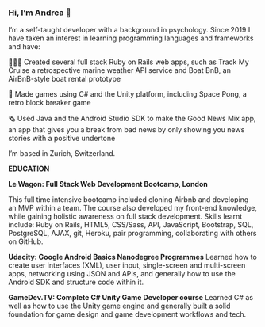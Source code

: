 ### Hi, I’m Andrea 👋

I’m a self-taught developer with a background in psychology. Since 2019 I have taken an interest in learning programming languages and frameworks and have:


👩🏽‍💻 Created several full stack Ruby on Rails web apps, such as Track My Cruise a retrospective marine weather API service and Boat BnB, an AirBnB-style boat rental prototype

🚀 Made games using C# and the Unity platform, including Space Pong, a retro block breaker game 

🗞 Used Java and the Android Studio SDK to make the Good News Mix app, an app that gives you a break from bad news by only showing you news stories with a positive undertone 

I’m based in Zurich, Switzerland. 

**EDUCATION**

**Le Wagon: Full Stack Web Development Bootcamp, London**

This full time intensive bootcamp included cloning Airbnb and developing an MVP within a team. The course also developed my front-end knowledge, while gaining holistic awareness on full stack development. Skills learnt include: Ruby on Rails, HTML5, CSS/Sass, API, JavaScript, Bootstrap, SQL, PostgreSQL, AJAX, git, Heroku, pair programming, collaborating with others on GitHub.

**Udacity: Google Android Basics Nanodegree Programmes** 
Learned how to create user interfaces (XML), user input, single-screen and multi-screen apps, networking using JSON and APIs, and generally how to use the Android SDK and structure code within it. 

**GameDev.TV: Complete C# Unity Game Developer course**
Learned C# as well as how to use the Unity game engine and generally built a solid foundation for game design and game development workflows and tech.  

